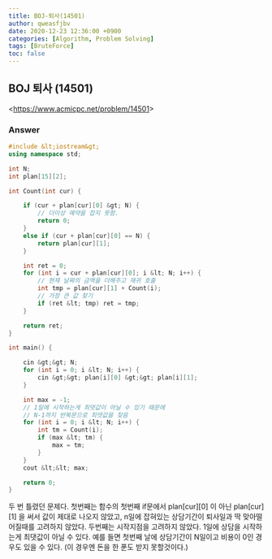 ```yaml
---
title: BOJ-퇴사(14501)
author: qweasfjbv
date: 2020-12-23 12:36:00 +0900
categories: [Algorithm, Problem Solving]
tags: [BruteForce]
toc: false
---
```


## BOJ 퇴사 (14501)

&lt;https://www.acmicpc.net/problem/14501&gt;

### Answer

```cpp
#include &lt;iostream&gt;
using namespace std;

int N;
int plan[15][2];

int Count(int cur) {

	if (cur + plan[cur][0] &gt; N) {
		// 더이상 예약을 잡지 못함.
		return 0;
	}
	else if (cur + plan[cur][0] == N) {
		return plan[cur][1];
	}

	int ret = 0;
	for (int i = cur + plan[cur][0]; i &lt; N; i++) {
        // 현재 날짜의 금액을 더해주고 재귀 호출
		int tmp = plan[cur][1] + Count(i);
        // 가장 큰 값 찾기
		if (ret &lt; tmp) ret = tmp;
	}

	return ret;
}

int main() {

	cin &gt;&gt; N;
	for (int i = 0; i &lt; N; i++) {
		cin &gt;&gt; plan[i][0] &gt;&gt; plan[i][1];
	}

	int max = -1;
    // 1일에 시작하는게 최댓값이 아닐 수 있기 때문에
    // N-1까지 반복문으로 최댓값을 찾음
	for (int i = 0; i &lt; N; i++) {
		int tm = Count(i);
		if (max &lt; tm) {
			max = tm;
		}
	}
	cout &lt;&lt; max;

	return 0;
}
```

두 번 틀렸던 문제다.
첫번째는 함수의 첫번째 if문에서 plan[cur][0] 이 아닌 plan[cur][1] 을 써서 값이 제대로 나오지 않았고, n일에 잡혀있는 상담기간이 퇴사일과 딱 맞아떨어질때를 고려하지 않았다.
두번째는 시작지점을 고려하지 않았다. 1일에 상담을 시작하는게 최댓값이 아닐 수 있다. 예를 들면 첫번째 날에 상담기간이 N일이고 비용이 0인 경우도 있을 수 있다. (이 경우엔 돈을 한 푼도 받지 못할것이다.)